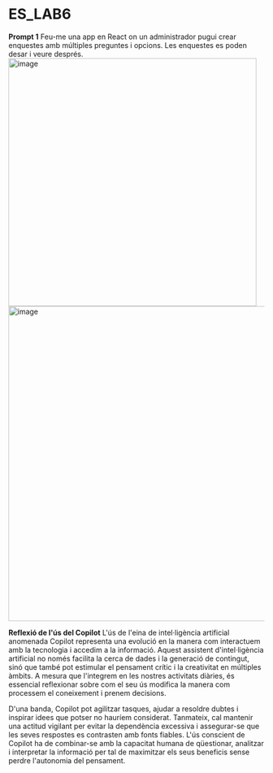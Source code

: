 # ES_LAB6


**Prompt 1**
Feu-me una app en React on un administrador pugui crear enquestes amb múltiples preguntes i opcions. Les enquestes es poden desar i veure després.
<img width="488" alt="image" src="https://github.com/user-attachments/assets/d632b033-78b3-4fea-8416-162015007a94" />
<img width="620" alt="image" src="https://github.com/user-attachments/assets/f32c5c5d-12fd-4e0d-960c-ae85a686ca26" />


**Reflexió de l'ús del Copilot**
L'ús de l'eina de intel·ligència artificial anomenada Copilot representa una evolució en la manera com interactuem amb la tecnologia i accedim a la informació. Aquest assistent d'intel·ligència artificial no només facilita la cerca de dades i la generació de contingut, sinó que també pot estimular el pensament crític i la creativitat en múltiples àmbits. A mesura que l'integrem en les nostres activitats diàries, és essencial reflexionar sobre com el seu ús modifica la manera com processem el coneixement i prenem decisions.

D'una banda, Copilot pot agilitzar tasques, ajudar a resoldre dubtes i inspirar idees que potser no hauríem considerat. Tanmateix, cal mantenir una actitud vigilant per evitar la dependència excessiva i assegurar-se que les seves respostes es contrasten amb fonts fiables. L'ús conscient de Copilot ha de combinar-se amb la capacitat humana de qüestionar, analitzar i interpretar la informació per tal de maximitzar els seus beneficis sense perdre l'autonomia del pensament.
